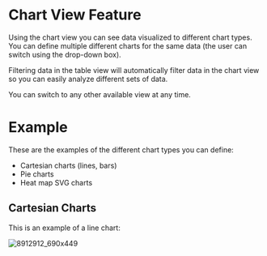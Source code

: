 # Chart View Feature

Using the chart view you can see data visualized to different chart types. You can define multiple different charts for the same data (the user can switch using the drop-down box).

Filtering data in the table view will automatically filter data in the chart view so you can easily analyze different sets of data.

You can switch to any other available view at any time.

# Example

These are the examples of the different chart types you can define:

-   Cartesian charts (lines, bars)
-   Pie charts
-   Heat map SVG charts

## Cartesian Charts

This is an example of a line chart:

![8912912_690x449](upload://jQyP19U1bHqOO5MK5Ke2QpEdSKN.jpeg)
